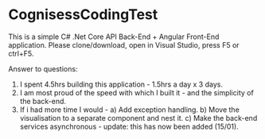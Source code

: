 # CognisessCodingTest
This is a simple C# .Net Core API Back-End + Angular Front-End application.
Please clone/download, open in Visual Studio, press F5 or ctrl+F5.

Answer to questions:
1) I spent 4.5hrs building this application - 1.5hrs a day x 3 days.
2) I am most proud of the speed with which I built it - and the simplicity of the back-end.
3) If i had more time I would -
  a) Add exception handling.
  b) Move the visualisation to a separate component and nest it.
  c) Make the back-end services asynchronous - update: this has now been added (15/01).

